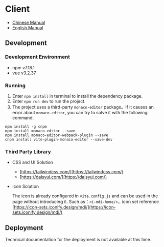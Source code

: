 # Client

 * [Chinese Manual](https://github.com/1501106169/codeSubSystem/tree/master/schedule-algorithm-test)
 * [English Manual](https://github.com/1501106169/codeSubSystem/blob/master/schedule-algorithm-test/README-en.md)

## Development

### Development Environment

 * npm v7.18.1
 * vue v3.2.37

### Running

1. Enter `npm install` in terminal to install the dependency package.
2. Enter `npm run dev` to run the project.
3. The project uses a third-party `monaco-editor` package。If it causes an error about `monaco-editor`, you can try to solve it with the following command.
```
npm install -g cnpm
npm install monaco-editor --save
npm install monaco-editor-webpack-plugin --save
cnpm install vite-plugin-monaco-editor --save-dev
```

### Third Party Library

- CSS and UI Solution

  - [https://tailwindcss.com/](https://tailwindcss.com/)
  - [https://daisyui.com/](https://daisyui.com/)

- Icon Solution

  The icon is already configured in `vite.config.js` and can be used in the page without introducing it. Such as：`<i-mdi-home/>`，icon set reference [https://icon-sets.iconify.design/mdi/](https://icon-sets.iconify.design/mdi/)


## Deployment

Technical documentation for the deployment is not available at this time.

